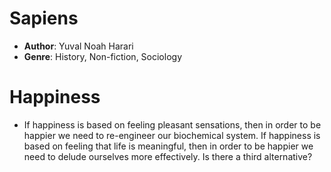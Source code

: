 # Sapiens
- **Author**: Yuval Noah Harari 
- **Genre**: History, Non-fiction, Sociology

# Happiness
- If happiness is based on feeling pleasant sensations, then in order to be happier we need to re-engineer our biochemical system.  If happiness is based on feeling that life is meaningful, then in order to be happier we need to delude ourselves more effectively. Is there a third alternative?
